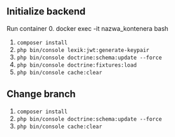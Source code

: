 ## Initialize backend

Run container
0. docker exec -it nazwa_kontenera bash

1. `composer install`
2. `php bin/console lexik:jwt:generate-keypair`
3. `php bin/console doctrine:schema:update --force`
4. `php bin/console doctrine:fixtures:load`
5. `php bin/console cache:clear`


## Change branch 
1. `composer install`
2. `php bin/console doctrine:schema:update --force`
3. `php bin/console cache:clear`
